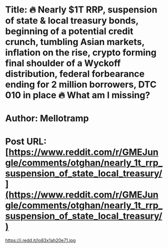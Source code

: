 # Title: 🔥 Nearly $1T RRP, suspension of state & local treasury bonds, beginning of a potential credit crunch, tumbling Asian markets, inflation on the rise, crypto forming final shoulder of a Wyckoff distribution, federal forbearance ending for 2 million borrowers, DTC 010 in place 🔥 What am I missing?
# Author: Mellotramp
# Post URL: [https://www.reddit.com/r/GMEJungle/comments/otghan/nearly_1t_rrp_suspension_of_state_local_treasury/](https://www.reddit.com/r/GMEJungle/comments/otghan/nearly_1t_rrp_suspension_of_state_local_treasury/)


https://i.redd.it/lo83x1ah20e71.jpg